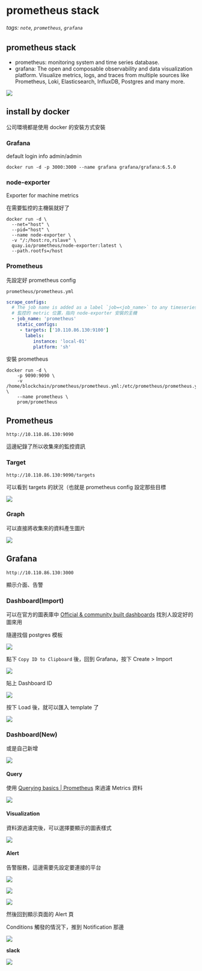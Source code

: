 # prometheus stack

###### tags: `note`, `prometheus`, `grafana`

## prometheus stack

- prometheus: monitoring system and time series database.
- grafana: The open and composable observability and data visualization platform. Visualize metrics, logs, and traces from multiple sources like Prometheus, Loki, Elasticsearch, InfluxDB, Postgres and many more.

![](https://camo.githubusercontent.com/f14ac82eda765733a5f2b5200d78b4ca84b62559d17c9835068423b223588939/68747470733a2f2f63646e2e6a7364656c6976722e6e65742f67682f70726f6d6574686575732f70726f6d65746865757340633334323537643036396336333036383564613335626365663038343633326666643564363230392f646f63756d656e746174696f6e2f696d616765732f6172636869746563747572652e737667)

## install by docker

公司環境都是使用 docker 的安裝方式安裝

### Grafana

default login info admin/admin

```
docker run -d -p 3000:3000 --name grafana grafana/grafana:6.5.0
```

### node-exporter

Exporter for machine metrics

在需要監控的主機裝就好了

```
docker run -d \
  --net="host" \
  --pid="host" \
  --name node-exporter \
  -v "/:/host:ro,rslave" \
  quay.io/prometheus/node-exporter:latest \
  --path.rootfs=/host
```

### Prometheus

先設定好 prometheus config

`prometheus/prometheus.yml`

```yaml
scrape_configs:
  # The job name is added as a label `job=<job_name>` to any timeseries scraped from this config.
  # 監控的 metric 位置，指向 node-exporter 安裝的主機
  - job_name: 'prometheus'
    static_configs:
     - targets: ['10.110.86.130:9100']
       labels:
          instance: 'local-01'
          platform: 'sh'
```

安裝 prometheus

```
docker run -d \
    -p 9090:9090 \
    -v /home/blockchain/prometheus/prometheus.yml:/etc/prometheus/prometheus.yml \
    --name prometheus \
    prom/prometheus
```

## Prometheus

`http://10.110.86.130:9090`

這邊紀錄了所以收集來的監控資訊

### Target

```
http://10.110.86.130:9090/targets
```

可以看到 targets 的狀況（也就是 prometheus config 設定那些目標

![](https://i.imgur.com/5X5SVPy.png)

### Graph

可以直接將收集來的資料產生圖片

![](https://i.imgur.com/l4t7pAT.png)

## Grafana

```
http://10.110.86.130:3000
```

顯示介面、告警

### Dashboard(Import)

可以在官方的圖表庫中 [Official & community built dashboards](https://grafana.com/grafana/dashboards) 找別人設定好的圖來用

隨邊找個 postgres 模板

![](https://i.imgur.com/2COnLp8.png)

點下 `Copy ID to Clipboard` 後，回到 Grafana，按下 Create > Import

![](https://i.imgur.com/J64MZDW.png)

貼上 Dashboard ID

![](https://i.imgur.com/2sMBdvo.png)

按下 Load 後，就可以匯入 template 了

![](https://i.imgur.com/6YRk6vx.png)

### Dashboard(New)

或是自己新增

![](https://i.imgur.com/YSw1LYv.png)

#### Query

使用 [Querying basics | Prometheus](https://prometheus.io/docs/prometheus/latest/querying/basics/) 來過濾 Metrics 資料

![](https://i.imgur.com/TiDXCPz.png)

#### Visualization

資料源過濾完後，可以選擇要顯示的圖表樣式

![](https://i.imgur.com/LJb7OAc.png)

#### Alert

告警服務，這邊需要先設定要連接的平台

![](https://i.imgur.com/zij5Fgl.png)

![](https://i.imgur.com/wthpUQn.png)

![](https://i.imgur.com/JgzcigX.png)

然後回到顯示頁面的 Alert 頁

Conditions 觸發的情況下，推到 Notification 那邊

![](https://i.imgur.com/RuqXKrZ.png)

**slack**

![](https://i.imgur.com/F7vLSWU.png)

